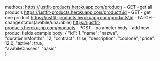 methods: https://justfit-products.herokuapp.com/products - GET - get all products
https://justfit-products.herokuapp.com/products\id - GET - get one product
https://justfit-products.herokuapp.com/products\id - PATCH - change status(avabile/unavabile)
https://justfit-products.herokuapp.com/products - POST - parameter body - add new product fields
example body: { 
"id": 1, 
"name": "nazwa",
"durationInMonths": 12, 
"contract": false, 
"description": "coolone", 
"price": 12.0, 
"active": true,  
"avabileClasses": "basic"  
}
